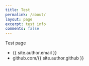 ```yaml
---
title: Test
permalink: /about/
layout: page
excerpt: test info
comments: false
---
```


Test page

- {{ site.author.email }}
- github.com/{{ site.author.github }}
